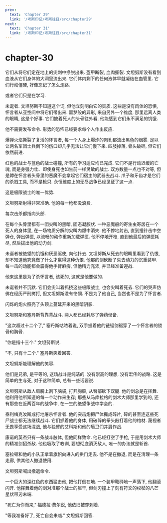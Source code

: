 ```yaml
---
prev:
  text: 'Chapter 29'
  link: '/考斯印记/考斯往日/src/chapter29'
next:
  text: 'Chapter 31'
  link: '/考斯印记/考斯往日/src/chapter31'
---
```


# chapter-30

它们从将它们定在地上的尖刺中挣脱出来. 盔甲断裂, 血肉撕裂. 文坦努斯没有看到血液从它们身体的大洞里流出来. 它们体内剩下的任何液体早就凝结在血管里. 它们行动僵硬, 好像忘记了怎么走路.

或者它们只是在学习.

未诞者. 文坦努斯不知道这个词, 但他立刻明白它的实质. 这些是没有肉体的恐惧, 怀言者从亚空间中将它们带出来. 噩梦般的异形, 来自另外一个维度, 那里远离人类的眼睛, 这是个好事. 它们披着死人的头骨往外看, 他能感到它们永不满足的饥饿.

他不需要发布命令. 形势的恐怖已经要求每个人作出反应.

爆弹火焰撕裂了复活的怀言者, 每一个人身上爆炸的肉孔都流出黑色的烟雾. 足以让两名军团士兵倒下的伤口却几乎无法让它们慢下来. 四肢掉落, 骨头破碎, 但它们依然前进.

红色的战士与蓝色的战士碰撞, 所有的学习适应均已完成. 它们不是行动迟缓的亡魂, 而是身强力壮、即使身死也如生前一样灵敏的战士. 双方数量一点也不对等, 但是蹲在怀言者头骨里的恶魔不会拿起它们宿主的武器去战斗. 爪子和牙齿才是它们的杀戮工具, 而不是枪只. 永恒维度上的无尽战争已经见证了这一点.

这是极限战士的唯一优势.

文坦努斯射得非常准确. 他的每一枪都没浪费.

每次击杀都指向头部.

在每个头骨里都有一团尖叫的黑暗, 固态凝胶状. 一种恶魔般的寄生虫寄居在一个死人的身体里, 在一场物质分解的尖叫内爆中消失. 他不停地射击, 直到撞针击中空弹仓, 弹出弹匣, 以流畅的动作重新加载弹匣. 他不停地开枪, 直到他最后的弹匣耗尽, 然后拔出他的动力剑.

未诞者被绝望的饥饿和厌恶驱使, 向他扑去. 文坦努斯从死去的眼睛里看到了仇恨, 却不知道他究竟做了什么才赢得这种仇恨. 他那的剑砍断了失去动力的沉重装甲. 每一击的动能都会震得他手臂麻痹, 但他精力充沛, 并已经准备迎战.

他来这里是为了杀怀言者, 该死的, 这就是他要做的.

未诞者并不沉默. 它们会尖叫着抓挠这些极限战士, 也会尖叫着死去. 它们的哭声仿佛在经历严刑拷打, 但文坦努斯没有怜悯. 不是为了他自己, 当然也不是为了怀言者.

闪烁的炮火照亮了头顶上蔓延开来的黑暗阴影.

文坦努斯和塞丹斯背靠背战斗. 两人都已经耗尽了弹药储备.

"这次超过十二个了," 塞丹斯咕哝着说, 双手握着他的链锯剑锯穿了一个怀言者的锁骨和胸骨.

"你是指十三个." 文坦努斯说.

"不, 只有十二个." 塞丹斯笑着回答.

文坦努斯能理解他的笑容.

他们是兄弟, 是平等的, 这场战斗是纯洁的. 没有崇高的理想, 没有宏伟的战略. 这是简单的生与死, 对于这种简单, 总有一些话要说.

文坦努斯从敌人肩膀上割下脑袋, 打开胸腔, 从臀部砍下双腿. 他的剑总是在挥舞. 他利用他所知道的每一个动作来生存; 那些从马库拉格的剑术大师那里学到的, 还有那些在近两百年的战争中, 在一生的绝望争战中学会的.

泰利梅克汝斯成打地屠杀怀言者. 他的突击炮把尸体撕成碎片, 碎的甚至连这些死尸战士都无法继续战斗. 它们抓着他的身体, 用破碎的拳头敲打着他的棺材. 蔑视者无畏享受这场混战, 他与独臂的艾科斯和他的盾卫们并肩作战.

康诺的英杰只有一条战斗肢体, 但他同样致命. 他已经打空了手枪, 于是用剑术大师的精准剑招杀敌. 他也吸取了教训, 要想彻底消灭敌人, 唯一的办法就是斩首.

塞拉顿和他的小队正拿着旗帜向进入的拱门走去. 他不是在撤退, 而是在清理一条走廊, 供其他人撤退使用.

文坦努斯喊出撤退命令.

一个巨大的深红色的东西猛击他, 把他打倒在地. 一个装甲靴砰地一声落下, 他翻滚闪开. 他挥舞着他的剑对准那个战士的躯干, 但剑刃撞上了刻有符文的权杖的八芒星状带刃末端.

"死亡为你而来," 福德拉·费尔说, 他依旧被穿刺着.

"等我准备好了, 死亡自会来临." 文坦努斯回答.
